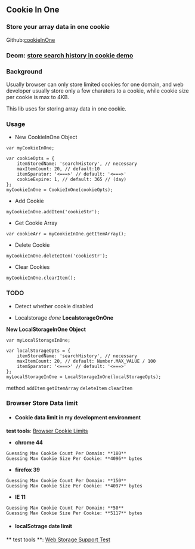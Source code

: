 ## Cookie In One ##

### Store your array data in one cookie ###

Github:[cookieInOne][cookieInOne]

### Deom: [store search history in cookie demo][Store search history in cookie demo]

### Background ###

Usually browser can only store limited cookies for one domain, and web developer usually store only a few charaters to a cookie, while cookie size per cookie is max to 4KB.

This lib uses for storing array data in one cookie.

### Usage ###

* New CookieInOne Object

```
var myCookieInOne;

var cookieOpts = {
    itemStoredName: 'searchHistory', // necessary
    maxItemCount: 20, // default:10
    itemSparator: '<===>' // default: '<===>'
    cookieExpire: 1, // default: 365 // (day)
};
myCookieInOne = CookieInOne(cookieOpts);
```

* Add Cookie

```
myCookieInOne.addItem('cookieStr');
```

* Get Cookie Array

```
var cookieArr = myCookieInOne.getItemArray();
```

* Delete Cookie

```
myCookieInOne.deleteItem('cookieStr');
```

* Clear Cookies

```
myCookieInOne.clearItem();
```

### TODO ###

* Detect whether cookie disabled

* Localstorage 
*done* **LocalstorageOnOne**

**New LocalStorageInOne Object**

```
var myLocalStorageInOne;

var localStorageOpts = {
    itemStoredName: 'searchHistory', // necessary
    maxItemCount: 20, // default: Number.MAX_VALUE / 100
    itemSparator: '<===>' // default: '<===>'
};
myLocalStorageInOne = LocalStorageInOne(localStorageOpts);
```

method `addItem` `getItemArray` `deleteItem` `clearItem`


### Browser Store Data limit ###

* #### Cookie data limit in my development environment ####

**test tools**: [Browser Cookie Limits][Browser Cookie Limits]

* **chrome 44**

```
Guessing Max Cookie Count Per Domain: **180**
Guessing Max Cookie Size Per Cookie: **4096** bytes
```

* **firefox 39**

```
Guessing Max Cookie Count Per Domain: **150**
Guessing Max Cookie Size Per Cookie: **4097** bytes
```

* **IE 11**

```
Guessing Max Cookie Count Per Domain: **50**
Guessing Max Cookie Size Per Cookie: **5117** bytes
```

* #### localSotrage date limit ####

** test tools **: [Web Storage Support Test][Web Storage Support Test]

[cookieInOne]:https://github.com/CntChen/cookieInOne
[store search history in cookie demo]:http://cntchen.github.io/cookieInOne/test/index.html
[Browser Cookie Limits]:http://browsercookielimits.squawky.net/
[Web Storage Support Test]:http://dev-test.nemikor.com/web-storage/support-test/